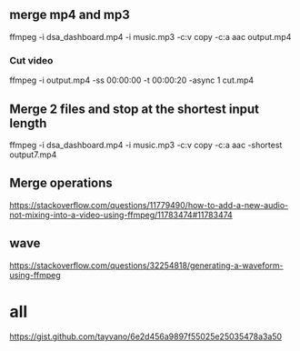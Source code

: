 ## merge mp4 and mp3
ffmpeg -i dsa_dashboard.mp4 -i music.mp3 -c:v copy -c:a aac output.mp4


### Cut video
ffmpeg -i output.mp4 -ss 00:00:00 -t 00:00:20 -async 1 cut.mp4

## Merge 2 files and stop at the shortest input length
ffmpeg -i dsa_dashboard.mp4 -i music.mp3  -c:v copy -c:a aac -shortest output7.mp4


## Merge operations
https://stackoverflow.com/questions/11779490/how-to-add-a-new-audio-not-mixing-into-a-video-using-ffmpeg/11783474#11783474


## wave
https://stackoverflow.com/questions/32254818/generating-a-waveform-using-ffmpeg


# all
https://gist.github.com/tayvano/6e2d456a9897f55025e25035478a3a50
